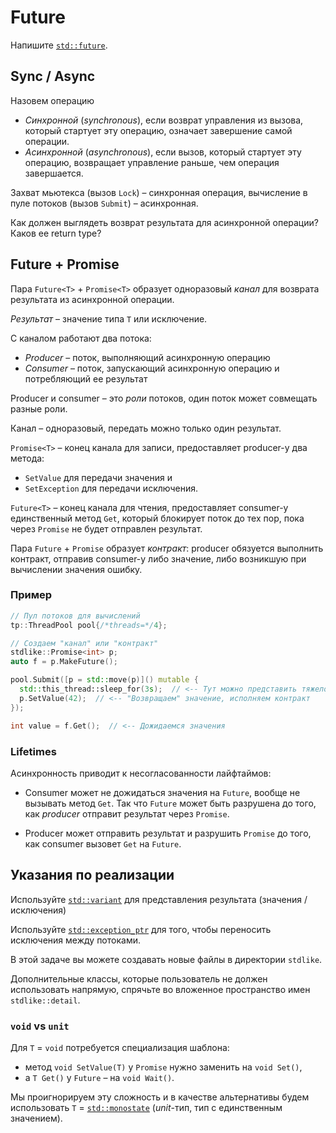 # Future

Напишите [`std::future`](https://en.cppreference.com/w/cpp/thread/future).

## Sync / Async

Назовем операцию

- _Синхронной_ (_synchronous_), если возврат управления из вызова, который стартует эту операцию, означает завершение самой операции.
- _Асинхронной_ (_asynchronous_), если вызов, который стартует эту операцию, возвращает управление раньше, чем операция завершается.

Захват мьютекса (вызов `Lock`) – синхронная операция, вычисление в пуле потоков (вызов `Submit`) – асинхронная.

Как должен выглядеть возврат результата для асинхронной операции? Каков ее return type?

## Future + Promise

Пара `Future<T>` + `Promise<T>` образует одноразовый _канал_ для возврата результата из асинхронной операции.

_Результат_ – значение типа `T` или исключение.

С каналом работают два потока:
- _Producer_ – поток, выполняющий асинхронную операцию
- _Consumer_ – поток, запускающий асинхронную операцию и потребляющий ее результат

Producer и consumer – это _роли_ потоков, один поток может совмещать разные роли.

Канал – одноразовый, передать можно только один результат.

`Promise<T>` – конец канала для записи, предоставляет producer-у два метода:
- `SetValue` для передачи значения и
- `SetException` для передачи исключения.

`Future<T>` – конец канала для чтения, предоставляет consumer-у единственный метод `Get`, который блокирует поток до тех пор, пока через `Promise` не будет отправлен результат.  

Пара `Future` + `Promise` образует _контракт_: producer обязуется выполнить контракт, отправив consumer-у либо значение, либо возникшую при вычислении значения ошибку.

### Пример

```cpp
// Пул потоков для вычислений
tp::ThreadPool pool{/*threads=*/4};

// Создаем "канал" или "контракт"
stdlike::Promise<int> p;
auto f = p.MakeFuture();

pool.Submit([p = std::move(p)]() mutable {
  std::this_thread::sleep_for(3s);  // <-- Тут можно представить тяжелое вычисление
  p.SetValue(42);  // <-- "Возвращаем" значение, исполняем контракт
});

int value = f.Get();  // <-- Дожидаемся значения
```

### Lifetimes 

Асинхронность приводит к несогласованности лайфтаймов:

- Consumer может не дожидаться значения на `Future`, вообще не вызывать метод `Get`. Так что `Future` может быть разрушена до того, как _producer_ отправит результат через `Promise`.

- Producer может отправить результат и разрушить `Promise` до того, как consumer вызовет `Get` на `Future`.

## Указания по реализации

Используйте [`std::variant`](https://en.cppreference.com/w/cpp/utility/variant) для представления результата (значения / исключения)

Используйте [`std::exception_ptr`](https://en.cppreference.com/w/cpp/error/exception_ptr) для того, чтобы переносить исключения между потоками.

В этой задаче вы можете создавать новые файлы в директории `stdlike`.

Дополнительные классы, которые пользователь не должен использовать напрямую, спрячьте во вложенное пространство имен `stdlike::detail`.

### `void` vs `unit`

Для `T` = `void` потребуется специализация шаблона:
- метод `void SetValue(T)` у `Promise` нужно заменить на `void Set()`, 
- а `T Get()` у `Future` – на `void Wait()`. 

Мы проигнорируем эту сложность и в качестве альтернативы будем использовать `T` = [`std::monostate`](https://en.cppreference.com/w/cpp/utility/variant/monostate) (_unit_-тип, тип с единственным значением). 